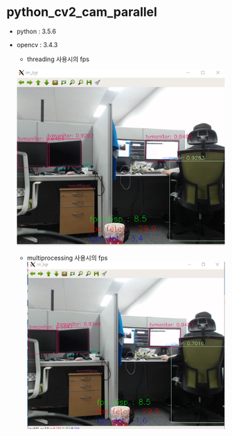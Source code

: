 # python_cv2_cam_parallel
* python : 3.5.6
* opencv : 3.4.3

  * threading 사용시의 fps
  
  ![fps_threading](./img/threading.PNG)

  * multiprocessing 사용시의 fps
  ![fps_multiprocessing](./img/multiprocessing.PNG)
